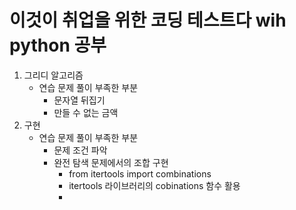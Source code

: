 # 이것이 취업을 위한 코딩 테스트다 wih python 공부
1. 그리디 알고리즘
   - 연습 문제 풀이 부족한 부분
       - 문자열 뒤집기
       - 만들 수 없는 금액
3. 구현
   - 연습 문제 풀이 부족한 부분
      - 문제 조건 파악
      - 완전 탐색 문제에서의 조합 구현
         - from itertools import combinations
         - itertools 라이브러리의 cobinations 함수 활용
         - 
